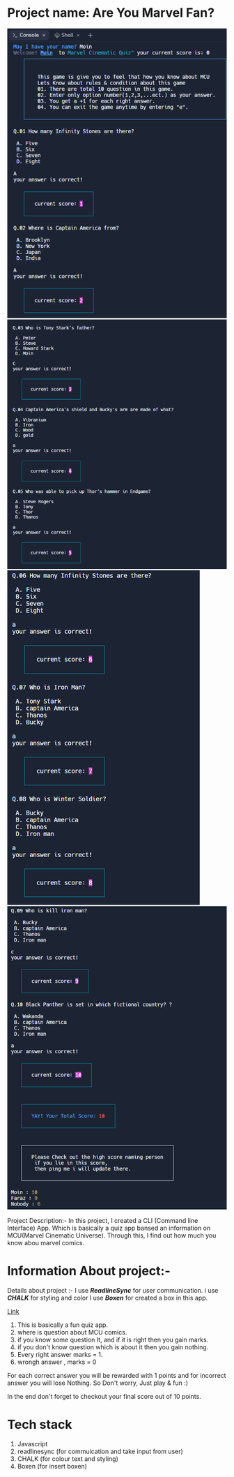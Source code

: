 # Project name: Are You Marvel Fan?

![](CLI-1.png) ![](CLI-2.png) 
![](CLI-3.png) ![](CLI-4.png)

Project Description:- In this project, I created a CLI (Command line Interface) App. Which is basically a quiz app bansed an information on MCU(Marvel Cinematic Universe). Through this, I find out how much you know abou marvel comics. 

# Information About project:- 

Details about project :- I use _**ReadlineSync**_ for user communication.
i use _**CHALK**_ for styling and color
I use _**Boxen**_ for created a box in this app.

[Link](https://replit.com/@mdmoinuddin3/Mark-2#index.jsembed=1&output=1)

1. This is basically a fun quiz app.
2. where is question about MCU comics.
3. if you know some question It, and if it is right then you gain marks.
4. if you don't know question which is about it then you gain nothing.
5. Every right answer marks = 1.
6. wrongh answer , marks = 0

For each correct answer you will be rewarded with 1 points and for incorrect answer you will lose Nothing.
So Don't worry, Just play & fun :)

In the end don't forget to checkout your final score out of 10 points.


# Tech stack

1. Javascript
2. readlinesync (for commuication and take input from user)
3. CHALK         (for colour text and styling)
4. Boxen         (for insert boxen)